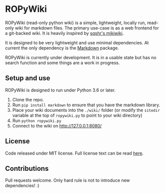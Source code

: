 # ROPyWiki
ROPyWiki (read-only python wiki) is a simple, lightweight, locally run, read-only wiki for markdown files. The primary use-case is as a web frontend for a git-backed wiki. It is heavily inspired by [sqshr's mikiwiki](https://github.com/sqshr/mikiwiki).

It is designed to be very lightweight and use minimal dependencies. At current the only dependency is the [Markdown](https://pypi.org/project/Markdown/) package.

ROPyWiki is currently under development. It is in a usable state but has no search function and some things are a work in progress.

## Setup and use

ROPyWiki is designed to run under Python 3.6 or later.

1. Clone the repo.
2. Run `pip install markdown` to ensure that you have the markdown library.
3. Place your wiki documents into the `./wiki/` folder (or modify the `sitedir` variable at the top of `ropywiki.py` to point to your wiki directory)
4. Run `python ropywiki.py`
5. Connect to the wiki on http://127.0.0.1:8080/

## License

Code released under MIT license. Full license text can be read [here](LICENSE).

## Contributions

Pull requests welcome. Only hard rule is not to introduce new dependencies! :)
